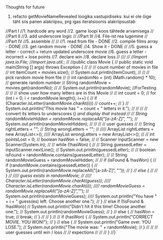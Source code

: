 Thoughts for future

1. refacto getMovieNameRevealed loogika vastupidiseks: kui ei ole õige täht siis panen alakriipsu, prg igas
iteratsioonis alakriipsustab



//Part I
//1. hardcode any word
//2. game loopi koos tähtede arvamisega
//
//Part II
//3. add underscore logic
//
//Part III
//4. File-ist rea lugemine
//
//Part IV
//5. assemble
//
//
//1. read from file - DONE
//2. compile films array - DONE
//3. get random movie - DONE
//4. Show it - DONE
//
//5. guess a letter - correct + return updated underscore movie
//6. guess a letter - incorrect  + lose points
//7. declare win
//8. declare loss
//
//*/
//
//import java.io.File;
//import java.util.*;
//
//public class Movie {
//    public static void main(String [] args) throws Exception {
//
//        // count number of movies in file
//        int itemCount = movies.size();
//        System.out.println(itemCount);
//
//        // pick random movie from file
//
//        int randomNo = (int) (Math.random() * 10);    // generate random number
//        String randomMovie = movies.get(randomNo);
//
//        System.out.println(randomMovie); //ForTesting
//
//        // show user how many letters are in this Movie
//
//        int count = 0;
//        for (int i = 0; i < randomMovie.length(); i++) {
//            if (Character.isLetter(randomMovie.charAt(i)))
//                count++;
//        }
//        System.out.println("This movie has " + count + " letters in it.");
//
//
//        // convert its letters to underscores (_) and display that instead
//
//        String randomMovieHidden = randomMovie.replaceAll("[a-zA-Z]", "_");
//        System.out.println(randomMovieHidden);
//
//
//        // user guesses
//
//        String rightLetters = "";
//        String wrongLetters = "";
//
////        ArrayList<String> rightLetters = new ArrayList<>();
////        ArrayList<String> wrongLetters = new ArrayList<>();
//
//        int pointsLost = 0;
//        boolean hasWon = false;
//
//        Scanner inputScanner = new Scanner(System.in);
//
//        while (!hasWon) {
//
//            String guessedLetter = inputScanner.nextLine();
//            System.out.println(guessedLetter);
//
//            boolean isFound = randomMovie.contains(guessedLetter);
//
//            String randomMovieGuess = randomMovieHidden;
//
//            if (isFound & !hasWon) {
//                if (randomMovie.contains(guessedLetter)) {
//                    System.out.println(randomMovie.replaceAll("[a-zA-Z]", "_"));
//                }
//                else {
//
//                }
//
////                guess exists in  randomMovie;
//
////                Character.isLetter(randomMovie.charAt(guess));
////                Character.isLetter(randomMovie.charAt(i));
////                randomMovieGuess = randomMovie.replaceAll("[a-zA-Z]","_");
//                System.out.println(randomMovieGuess);
////                System.out.println("You have " + i + " guess(es) left. Choose another one.");
//            }
//            else if (!isFound & !hasWon){
//                System.out.println("Didn't hit it this time! Choose another one.");
//                System.out.println(randomMovieGuess);
//            }
//            else {
//                hasWon = true;
//                break;
//            }
//
//        }
//
//        if (hasWon) {
//            System.out.println("CORRECT MOVIE. YOU WON!");
//        }
//        else {
//            System.out.println("Game over. YOU LOSE.");
//            System.out.println("The movie was: " + randomMovie);
//        }
//
//        // user guesses until win / loss
//        // expections
//
//
//    }
//}
